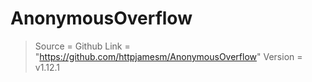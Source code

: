 # AnonymousOverflow
> Source = Github
> Link = "https://github.com/httpjamesm/AnonymousOverflow"
> Version = v1.12.1
